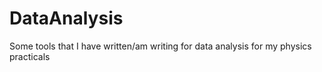 # DataAnalysis
Some tools that I have written/am writing for data analysis for my physics practicals
